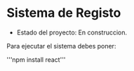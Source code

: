 <h1> Sistema de Registo </h1>

- Estado del proyecto: En construccion.

Para ejecutar el sistema debes poner:

'''npm install react'''
